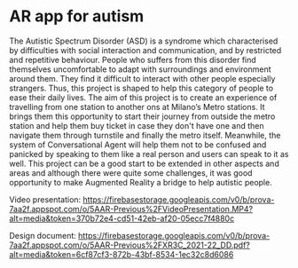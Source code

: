 # AR app for autism

The Autistic Spectrum Disorder (ASD) is a syndrome which characterised by difficulties with social interaction and communication, and by restricted and repetitive behaviour. People who suffers from this disorder find themselves uncomfortable to adapt with surroundings and environment around them. They find it difficult to interact with other people especially strangers. Thus, this project is shaped to help this category of people to ease their daily lives. The aim of this project is to create an experience of travelling from one station to another ons at Milano’s Metro stations. It brings them this opportunity to start their journey from outside the metro station and help them buy ticket in case they don't have one and then navigate them through turnstile and finally the metro itself. Meanwhile, the system of Conversational Agent will help them not to be confused and panicked by speaking to them like a real person and users can speak to it as well. This project can be a good start to be extended in other aspects and areas and although there were quite some challenges, it was good opportunity to make Augmented Reality a bridge to help autistic people.

Video presentation:
https://firebasestorage.googleapis.com/v0/b/prova-7aa2f.appspot.com/o/5AAR-Previous%2FVideoPresentation.MP4?alt=media&token=370b72e4-cd51-42eb-af20-05ecc7f4880c

Design document:
https://firebasestorage.googleapis.com/v0/b/prova-7aa2f.appspot.com/o/5AAR-Previous%2FXR3C_2021-22_DD.pdf?alt=media&token=6cf87cf3-872b-43bf-8534-1ec32c8d6086

